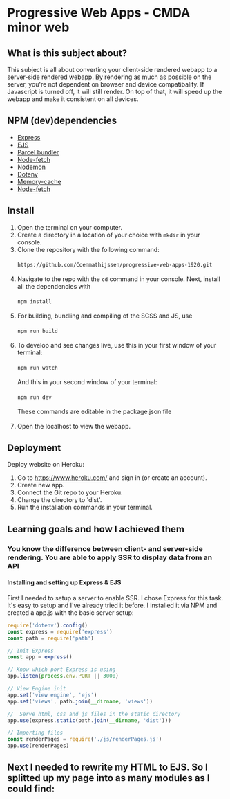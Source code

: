 # Progressive Web Apps - CMDA minor web
## What is this subject about?
This subject is all about converting your client-side rendered webapp to a server-side rendered webapp. By rendering as much as possible on the server, you're not dependent on browser and device compatibality. If Javascript is turned off, it will still render. On top of that, it will speed up the webapp and make it consistent on all devices.

## NPM (dev)dependencies
- [Express](https://expressjs.com/)
- [EJS](https://ejs.co/)
- [Parcel bundler](https://parceljs.org/)
- [Node-fetch](https://www.npmjs.com/package/node-fetch)
- [Nodemon](https://www.npmjs.com/package/node-fetch)
- [Dotenv](https://www.npmjs.com/package/dotenv)
- [Memory-cache](https://www.npmjs.com/package/memory-cache)
- [Node-fetch](https://www.npmjs.com/package/node-fetch)

## Install
1. Open the terminal on your computer.
2. Create a directory in a location of your choice with `mkdir` in your console.
3. Clone the repository with the following command:
<br></br>
`https://github.com/Coenmathijssen/progressive-web-apps-1920.git`
<br></br>
4. Navigate to the repo with the `cd` command in your console. Next, install all the dependencies with 
<br></br>
`npm install`
<br></br>
5. For building, bundling and compiling of the SCSS and JS, use
<br></br>
`npm run build`
<br></br>
6. To develop and see changes live, use this in your first window of your terminal:
<br></br>
`npm run watch`
<br></br>
And this in your second window of your terminal:
<br></br>
`npm run dev`
<br></br>
These commands are editable in the package.json file
<br></br>
6. Open the localhost to view the webapp.

## Deployment
Deploy website on Heroku:
1. Go to https://www.heroku.com/ and sign in (or create an account).
2. Create new app.
3. Connect the Git repo to your Heroku.
4. Change the directory to 'dist'.
5. Run the installation commands in your terminal.

## Learning goals and how I achieved them
### You know the difference between client- and server-side rendering. You are able to apply SSR to display data from an API
#### Installing and setting up Express & EJS
First I needed to setup a server to enable SSR. I chose Express for this task. It's easy to setup and I've already tried it before. I installed it via NPM and created a app.js with the basic server setup:
```javascript
require('dotenv').config()
const express = require('express')
const path = require('path')

// Init Express
const app = express()

// Know which port Express is using
app.listen(process.env.PORT || 3000)

// View Engine init
app.set('view engine', 'ejs')
app.set('views', path.join(__dirname, 'views'))

//  Serve html, css and js files in the static directory
app.use(express.static(path.join(__dirname, 'dist')))

// Importing files
const renderPages = require('./js/renderPages.js')
app.use(renderPages)
```

Next I needed to rewrite my HTML to EJS. So I splitted up my page into as many modules as I could find:
- 
